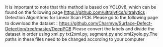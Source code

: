 It is important to note that this method is based on YOLOv8, which can be found on the following page https://github.com/ultralytics/ultralytics
Detection Algorithms for Linear Scan PCB.
Please go to the following page to download the dataset：https://github.com/Charmve/Surface-Defect-Detection/tree/master/DeepPCB
Please convert the labels and divide the dataset in order using xml.py txt2xml.py, segment.py and xml2yolo.py.The paths in these files need to be changed according to your computer

